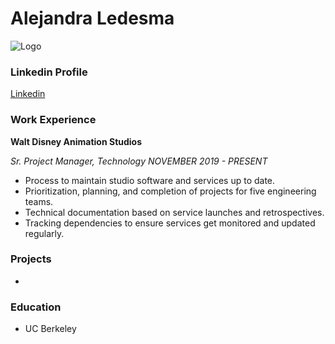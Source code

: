 # Alejandra Ledesma

![Logo](/assets/Ale_Logo.png)

### Linkedin Profile
[Linkedin](https://www.linkedin.com/in/ledesmaalejandra/)


### Work Experience
**Walt Disney Animation Studios**

*Sr. Project Manager, Technology  NOVEMBER 2019 - PRESENT*
- Process to maintain studio software and services up to date.
- Prioritization, planning, and completion of projects for five engineering teams.
- Technical documentation based on service launches and retrospectives.
- Tracking dependencies to ensure services get monitored and updated regularly.

### Projects
- 
### Education
- UC Berkeley
